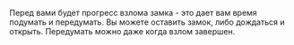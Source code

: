 Перед вами будет прогресс взлома замка - это дает вам время подумать и передумать. Вы можете оставить замок, либо дождаться и открыть. Передумать можно даже когда взлом завершен.